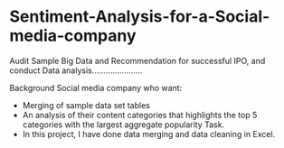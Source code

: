 # Sentiment-Analysis-for-a-Social-media-company
Audit Sample Big Data and Recommendation for successful IPO, and conduct Data analysis......................

Background
Social media company who want:

- Merging of sample data set tables
- An analysis of their content categories that highlights the top 5 categories with the largest aggregate popularity
Task.
- In this project, I have done data merging and data cleaning in Excel.
